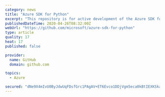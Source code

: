 ```yaml
---
category: news
title: "Azure SDK for Python"
excerpt: "This repository is for active development of the Azure SDK for Python. For consumers of the SDK we recommend visiting our public developer docs at  or"
publishedDateTime: 2020-04-26T08:32:00Z
webUrl: "https://github.com/microsoft/azure-sdk-for-python"
type: article
quality: 17
heat: 17
published: false

provider:
  name: GitHub
  domain: github.com

topics:
  - Azure

secured: "dNe9X4mIvU0ByJdwUqFDsfGrc1PAgAV+ET6Evco1DDjVgm5eca0kBtIEXKSkayuyIxD8hsL4WZgaJMR7pmQ52Iu4Sq6sCxSjcVY3mMaRZTyZXsVWwlFDNBH9gKrznaYEKb5bXZ+YRaHZuL1C/XCbvPsrgSCFNov4/P0u2gPSPSXIaIRb60T0M0t8uF3q82NGLQDwBR5eeklHqTABewvmkvA7Lfpa4+bW+Zkj2lYddtzTo3F+DHKLXk5gRuwATvV/NONTVLHHhWSM7qXYoUqiKdStO7oq3iMm8ZN8GJXFbsQpVGuWYv3aoh7WFx9LJgRk;57s6Mi6snmotnQ1xOurtpA=="
---
```


